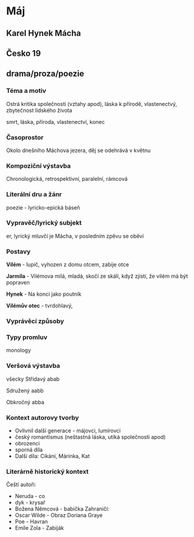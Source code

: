 # Máj
## Karel Hynek Mácha
##  Česko 19
## drama/proza/poezie

### Téma a motiv
Ostrá kritika společnosti (vztahy apod), láska k přírodě, vlastenectvý, zbytečnost lidského života

smrt, láska, příroda, vlastenectví, konec
### Časoprostor
Okolo dnešního Máchova jezera, děj se odehrává v květnu
### Kompoziční výstavba
Chronologická, retrospektivní, paralelní, rámcová
### Literální dru a žánr
poezie - lyricko-epická báseň
### Vypravěč/lyrický subjekt
er, lyrický mluvčí je Mácha, v posledním zpěvu se oběví
### Postavy
**Vilém** - lupič, vyhozen z domu otcem, zabije otce

**Jarmila** - Vilémova milá, mladá, skočí ze skáli, když zjistí, že vilém má být popraven

**Hynek** - Na konci jako poutník

**Vilémův otec** - tvrdohlavý, 

### Vyprávěcí způsoby

### Typy promluv
monology
### Veršová výstavba
všecky
Střídavý abab

Sdružený aabb

Obkročný abba
### Kontext autorovy tvorby
* Ovlivnil další generace - májovci, lumírovci
* český romantismus (neštastná láska, utíká společnosti apod)
* obrozenci
* sporná díla
* Další díla: Cikáni, Márinka, Kat
### Literárně historický kontext
Čeští autoři:
* Neruda - co
* dyk - krysař
* Božena Němcová - babička
Zahraničí:
* Oscar Wilde - Obraz Doriana Graye 
* Poe - Havran
* Emile Zola - Zabiják

